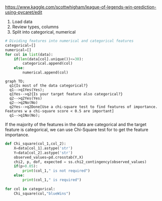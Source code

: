 https://www.kaggle.com/scottwhigham/league-of-legends-win-prediction-using-pycaret/edit

1. Load data
2. Review types, columns
3. Split into categorical, numerical
```python
# Dividing features into numerical and categorical features
categorical=[]
numerical=[]
for col in list(data):
    if(len(data[col].unique())<=30):
        categorical.append(col)
    else:
        numerical.append(col)
```

``` mermaid
graph TD;
  q1{Is most of the data categorical?}
  q1-->q1Yes(Yes);
  q1Yes-->q2{Is your target feature also categorical?}
  q2-->q2Yes(Yes)
  q2-->q2No(No)
  q2Yes-->q2Done[Use a chi-square test to find features of importance. Features w a chi-square score < 0.5 are important]
  q1-->q1No(No);
```

If the majority of the features in the data are categorical and the target feature is categorical, we can use Chi-Square test for to get the feature importance.
```python
def Chi_square(col_1,col_2):
    X=data[col_1].astype('str')
    Y=data[col_2].astype('str')
    observed_values=pd.crosstab(Y,X)
    chi2, p, dof, expected = ss.chi2_contingency(observed_values)
    if(p>0.05):
        print(col_1," is not required")
    else:
        print(col_1," is required")
        
for col in categorical:
    Chi_square(col,"blueWins")
```
